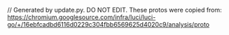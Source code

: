 // Generated by update.py. DO NOT EDIT.
These protos were copied from:
https://chromium.googlesource.com/infra/luci/luci-go/+/16ebfcadbd6116d0229c304fbb6569625d4020c9/analysis/proto
